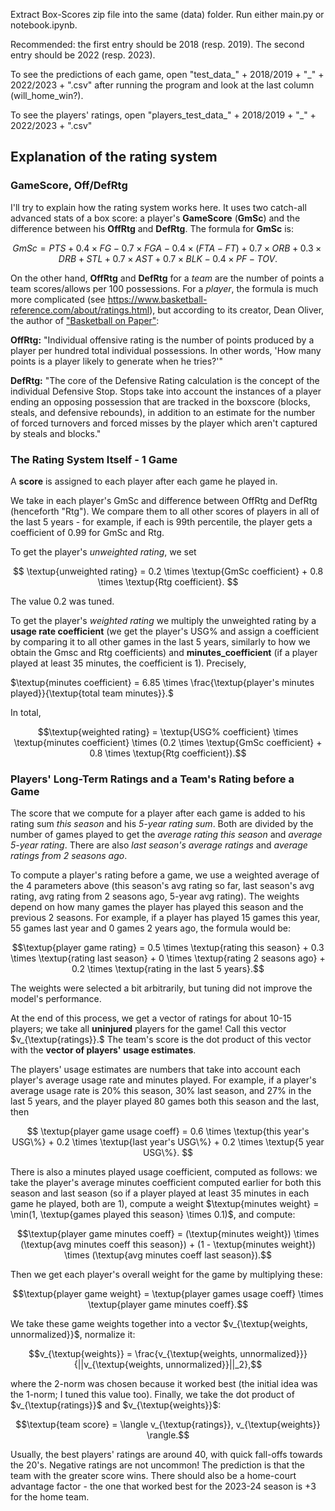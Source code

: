 Extract Box-Scores zip file into the same (data) folder. Run either main.py or notebook.ipynb.

Recommended: the first entry should be 2018 (resp. 2019). The second entry should be 2022 (resp. 2023).

To see the predictions of each game, open "test_data_" + 2018/2019 + "_" + 2022/2023 + ".csv" after running the program and look at the last column (will_home_win?).

To see the players' ratings, open "players_test_data_" + 2018/2019 + "_" + 2022/2023 + ".csv"


## Explanation of the rating system

### GameScore, Off/DefRtg

I'll try to explain how the rating system works here. It uses two catch-all advanced stats of a box score: a player's **GameScore** (**GmSc**) and the difference between his **OffRtg** and **DefRtg**. The formula for **GmSc** is:

$$ GmSc = PTS + 0.4 \times FG - 0.7 \times FGA - 0.4\times(FTA - FT) + 0.7 \times ORB + 0.3 \times DRB + STL + 0.7 \times AST + 0.7 \times BLK - 0.4 \times PF - TOV.$$

On the other hand, **OffRtg** and **DefRtg** for a *team* are the number of points a team scores/allows per 100 possessions. For a *player*, the formula is much more complicated (see https://www.basketball-reference.com/about/ratings.html), but according to its creator, Dean Oliver, the author of ["Basketball on Paper"](https://www.amazon.com/Basketball-Paper-Rules-Performance-Analysis/dp/1574886886):

**OffRtg:** "Individual offensive rating is the number of points produced by a player per hundred total individual possessions. In other words, 'How many points is a player likely to generate when he tries?'"

**DefRtg:** "The core of the Defensive Rating calculation is the concept of the individual Defensive Stop. Stops take into account the instances of a player ending an opposing possession that are tracked in the boxscore (blocks, steals, and defensive rebounds), in addition to an estimate for the number of forced turnovers and forced misses by the player which aren't captured by steals and blocks."

### The Rating System Itself - 1 Game

A **score** is assigned to each player after each game he played in.

We take in each player's GmSc and difference between OffRtg and DefRtg (henceforth "Rtg"). We compare them to all other scores of players in all of the last 5 years - for example, if each is 99th percentile, the player gets a coefficient of 0.99 for GmSc and Rtg.

To get the player's *unweighted rating*, we set

$$
\textup{unweighted rating} = 0.2 \times \textup{GmSc coefficient} + 0.8 \times \textup{Rtg coefficient}.
$$

The value $0.2$ was tuned.

To get the player's *weighted rating* we multiply the unweighted rating by a **usage rate coefficient** (we get the player's USG% and assign a coefficient by comparing it to all other games in the last 5 years, similarly to how we obtain the Gmsc and Rtg coefficients) and **minutes_coefficient** (if a player played at least 35 minutes, the coefficient is 1). Precisely, 

$\textup{minutes coefficient} = 6.85 \times \frac{\textup{player's minutes played}}{\textup{total team minutes}}.$ 

In total, 

$$\textup{weighted rating} = \textup{USG% coefficient} \times \textup{minutes coefficient} \times (0.2 \times \textup{GmSc coefficient} + 0.8 \times \textup{Rtg coefficient}).$$

### Players' Long-Term Ratings and a Team's Rating before a Game

The score that we compute for a player after each game is added to his rating sum *this season* and his *5-year rating sum*. Both are divided by the number of games played to get the *average rating this season* and *average 5-year rating*. There are also *last season's average ratings* and *average ratings from 2 seasons ago*.

To compute a player's rating before a game, we use a weighted average of the 4 parameters above (this season's avg rating so far, last season's avg rating, avg rating from 2 seasons ago, 5-year avg rating). The weights depend on how many games the player has played this season and the previous 2 seasons. For example, if a player has played 15 games this year, 55 games last year and 0 games 2 years ago, the formula would be:

$$\textup{player game rating} = 0.5 \times \textup{rating this season} + 0.3 \times \textup{rating last season} + 0 \times \textup{rating 2 seasons ago} + 0.2 \times \textup{rating in the last 5 years}.$$

The weights were selected a bit arbitrarily, but tuning did not improve the model's performance.

At the end of this process, we get a vector of ratings for about 10-15 players; we take all **uninjured** players for the game! Call this vector $v_{\textup{ratings}}.$ The team's score is the dot product of this vector with the **vector of players' usage estimates**.

The players' usage estimates are numbers that take into account each player's average usage rate and minutes played. For example, if a player's average usage rate is 20% this season, 30% last season, and 27% in the last 5 years, and the player played 80 games both this season and the last, then

$$ \textup{player game usage coeff} = 0.6 \times \textup{this year's USG\%} + 0.2 \times \textup{last year's USG\%} + 0.2 \times \textup{5 year USG\%}. $$

There is also a minutes played usage coefficient, computed as follows: we take the player's average minutes coefficient computed earlier for both this season and last season (so if a player played at least 35 minutes in each game he played, both are $1$), compute a weight $\textup{minutes weight} =  \min(1, \textup{games played this season}  \times 0.1)$, and compute:

$$\textup{player game minutes coeff} = (\textup{minutes weight}) \times (\textup{avg minutes coeff this season}) + (1 - \textup{minutes weight}) \times (\textup{avg minutes coeff last season}).$$

Then we get each player's overall weight for the game by multiplying these:

$$\textup{player game weight} = \textup{player games usage coeff} \times \textup{player game minutes coeff}.$$

We take these game weights together into a vector $v_{\textup{weights, unnormalized}}$, normalize it:

$$v_{\textup{weights}} = \frac{v_{\textup{weights, unnormalized}}} {||v_{\textup{weights, unnormalized}}||_2},$$

where the $2$-norm was chosen because it worked best (the initial idea was the $1$-norm; I tuned this value too). Finally, we take the dot product of $v_{\textup{ratings}}$ and $v_{\textup{weights}}$:

$$\textup{team score} = \langle v_{\textup{ratings}}, v_{\textup{weights}} \rangle.$$

Usually, the best players' ratings are around 40, with quick fall-offs towards the 20's. Negative ratings are not uncommon! The prediction is that the team with the greater score wins. There should also be a home-court advantage factor - the one that worked best for the 2023-24 season is +3 for the home team.
